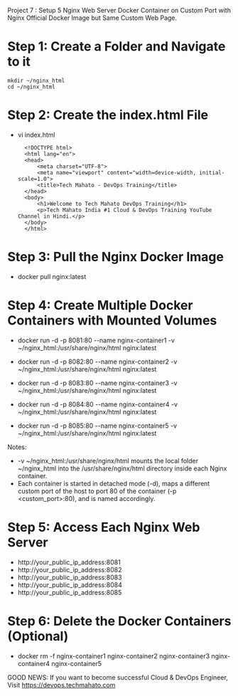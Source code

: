 Project 7 : Setup 5 Nginx Web Server Docker Container on Custom Port with Nginx Official Docker Image but Same Custom Web Page.
# Step 1: Create a Folder and Navigate to it
    mkdir ~/nginx_html
    cd ~/nginx_html

# Step 2: Create the index.html File
- vi index.html

        <!DOCTYPE html>
        <html lang="en">
        <head>
            <meta charset="UTF-8">
            <meta name="viewport" content="width=device-width, initial-scale=1.0">
            <title>Tech Mahato - DevOps Training</title>
        </head>
        <body>
            <h1>Welcome to Tech Mahato DevOps Training</h1>
            <p>Tech Mahato India #1 Cloud & DevOps Training YouTube Channel in Hindi.</p>
        </body>
        </html>

# Step 3: Pull the Nginx Docker Image
- docker pull nginx:latest

# Step 4: Create Multiple Docker Containers with Mounted Volumes
- docker run -d -p 8081:80 --name nginx-container1 -v ~/nginx_html:/usr/share/nginx/html nginx:latest

- docker run -d -p 8082:80 --name nginx-container2 -v ~/nginx_html:/usr/share/nginx/html nginx:latest

- docker run -d -p 8083:80 --name nginx-container3 -v ~/nginx_html:/usr/share/nginx/html nginx:latest

- docker run -d -p 8084:80 --name nginx-container4 -v ~/nginx_html:/usr/share/nginx/html nginx:latest

- docker run -d -p 8085:80 --name nginx-container5 -v ~/nginx_html:/usr/share/nginx/html nginx:latest

Notes:
- -v ~/nginx_html:/usr/share/nginx/html mounts the local folder ~/nginx_html into the /usr/share/nginx/html directory inside each Nginx container.
- Each container is started in detached mode (-d), maps a different custom port of the host to port 80 of the container (-p <custom_port>:80), and is named accordingly.

# Step 5: Access Each Nginx Web Server
- http://your_public_ip_address:8081
- http://your_public_ip_address:8082
- http://your_public_ip_address:8083
- http://your_public_ip_address:8084
- http://your_public_ip_address:8085

# Step 6: Delete the Docker Containers (Optional)
- docker rm -f nginx-container1 nginx-container2 nginx-container3 nginx-container4 nginx-container5

GOOD NEWS: If you want to become successful Cloud & DevOps Engineer, Visit https://devops.techmahato.com
